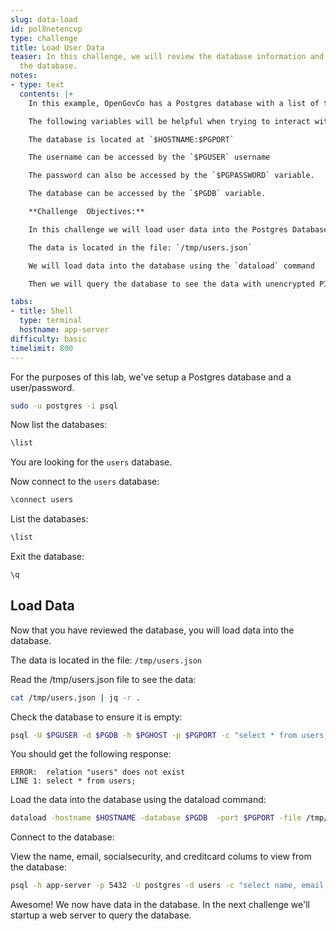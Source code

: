 ```yaml
---
slug: data-load
id: pol8netencvp
type: challenge
title: Load User Data
teaser: In this challenge, we will review the database information and load data into
  the database.
notes:
- type: text
  contents: |+
    In this example, OpenGovCo has a Postgres database with a list of their users.

    The following variables will be helpful when trying to interact with the database.

    The database is located at `$HOSTNAME:$PGPORT`

    The username can be accessed by the `$PGUSER` username

    The password can also be accessed by the `$PGPASSWORD` variable.

    The database can be accessed by the `$PGDB` variable.

    **Challenge  Objectives:**

    In this challenge we will load user data into the Postgres Database.

    The data is located in the file: `/tmp/users.json`

    We will load data into the database using the `dataload` command

    Then we will query the database to see the data with unencrypted PII.

tabs:
- title: Shell
  type: terminal
  hostname: app-server
difficulty: basic
timelimit: 800
---
```


For the purposes of this lab, we've setup a Postgres database and a user/password.

```bash
sudo -u postgres -i psql
```

Now list the databases:

```bash
\list
```

You are looking  for the `users` database.

Now connect to the `users` database:

```bash
\connect users
```

List the databases:

```bash
\list
```

Exit the database:

```bash
\q
```

## Load Data

Now that you have reviewed the database, you will load data into the database.

The data is located in the file: `/tmp/users.json`

Read the /tmp/users.json file to see the data:

```bash
cat /tmp/users.json | jq -r .
```

Check the database to ensure it is empty:

```bash
psql -U $PGUSER -d $PGDB -h $PGHOST -p $PGPORT -c "select * from users;"
```

You should get the following response:

```sql,nocopy
ERROR:  relation "users" does not exist
LINE 1: select * from users;
```

Load the data into the database using the dataload command:

```bash
dataload -hostname $HOSTNAME -database $PGDB  -port $PGPORT -file /tmp/users.json -password $PGPASSWORD
```

Connect to the database:

View the name, email, socialsecurity, and creditcard colums to view from the database:

```bash
psql -h app-server -p 5432 -U postgres -d users -c "select name, email, socialsecurity, creditcard from users;"
```

Awesome!  We now have data in the database. In the next challenge we'll startup a web server to query the database.
